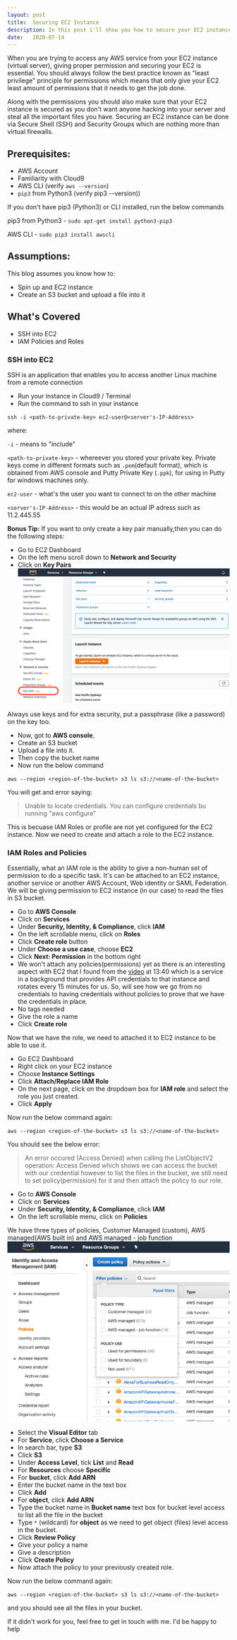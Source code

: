```yaml
---
layout: post
title:  Securing EC2 Instance
description: In this post i'll show you how to secure your EC2 instance using ssh and IAM roles and policies
date:   2020-07-14
---
```

When you are trying to access any AWS service from your EC2 instance (virtual server), giving proper permission and securing your EC2 is essential. You should always follow the best practice known as "least privilege" principle for permissions which means that only give your EC2 least amount of permissions that it needs to get the job done.

Along with the permissions you should also make sure that your EC2 instance is secured as you don't want anyone hacking into your server and steal all the important files you have. Securing an EC2 instance can be done via Secure Shell (SSH) and Security Groups which are nothing more than virtual firewalls.

## Prerequisites:
*   AWS Account
*   Familiarity with Cloud9
*   AWS CLI (verify `aws --version`)
*   `pip3` from Python3 (verify pip3 --version))

If you don't have pip3 (Python3) or CLI installed, run the below commands

pip3 from Python3 - `sudo apt-get install python3-pip3`

AWS CLI - `sudo pip3 install awscli`

## Assumptions:
This blog assumes you know how to:
*   Spin up and EC2 instance
*   Create an S3 bucket and upload a file into it

## What's Covered
*   SSH into EC2
*   IAM Policies and Roles

### SSH into EC2 
SSH is an application that enables you to access another Linux machine from a remote connection
*   Run your instance in Cloud9 / Terminal
*   Run the command to ssh in your instance
```
ssh -i <path-to-private-key> ec2-user@<server's-IP-Address>
```

where:

`-i` - means to "include"

`<path-to-private-key>` - whereever you stored your private key. Private keys come in different formats such as `.pem`(default format), which is obtained from AWS console and Putty Private Key (`.ppk`), for using in Putty for windows machines only.

`ec2-user` - what's the user you want to connect to on the other machine

`<server's-IP-Address>` - this would be an actual IP adress such as 11.2.445.55

**Bonus Tip:**
If you want to only create a key pair manually,then you can do the following steps:
*   Go to EC2 Dashboard
*   On the left menu scroll down to **Network and Security**
*   Click on **Key Pairs**
![](/assets/images/2020-07-14/key-pair.png)

Always use keys and for extra security, put a passphrase (like a password) on the key too.

*   Now, got to **AWS console**, 
*   Create an S3 bucket 
*   Upload a file into it. 
*   Then copy the bucket name
*   Now run the below command
```
aws --region <region-of-the-bucket> s3 ls s3://<name-of-the-bucket>
```

You will get and error saying:

> Unable to locate credentials. You can configure credentials bu running "aws configure"

This is becuase IAM Roles or profile are not yet configured for the EC2 instance. Now we need to create and attach a role to the EC2 instance.

### IAM Roles and Policies
Essentially, what an IAM role is the ability to give a non-human set of permission to do a specific task. It's can be attached to an EC2 instance, another service or another AWS Account, Web identity or SAML Federation. We will be giving permission to EC2 instance (in our case) to read the files in S3 bucket.
*   Go to **AWS Console**
*   Click on **Services**
*   Under **Security, Identity, & Compliance**, click **IAM**
*   On the left scrollable menu, click on **Roles**
*   Click **Create role** button
*   Under **Choose a use case**, choose **EC2**
*   Click **Next: Permission** in the bottom right
*   We won't attach any policies(permissions) yet as there is an interesting aspect with EC2 that I found from the [video](https://www.youtube.com/watch?v=9dpPCJxtHe0) at 13:40 which is a service in a background that provides API credentials to that instance and rotates every 15 minutes for us. So, will see how we go from no credentials to having credentials without policies to prove that we have the credentials in place.
*   No tags needed
*   Give the role a name
*   Click **Create role**

Now that we have the role, we need to attached it to EC2 instance to be able to use it.

*   Go EC2 Dashboard
*   Right click on your EC2 instance
*   Choose **Instance Settings**
*   Click **Attach/Replace IAM Role**
*   On the next page, click on the dropdown box for **IAM role** and select the role you just created.
*   Click **Apply**

Now run the below command again:
```
aws --region <region-of-the-bucket> s3 ls s3://<name-of-the-bucket>
```
You should see the below error:
>   An error occured (Access Denied) when calling the ListObjectV2 operation: Access Denied
which shows we can access the bucket with our credential however to list the files in the bucket, we still need to set policy(permission) for it and then attach the policy to our role.

*   Go to **AWS Console**
*   Click on **Services**
*   Under **Security, Identity, & Compliance**, click **IAM**
*   On the left scrollable menu, click on **Policies**

We have three types of policies, Customer Managed (custom), AWS managed(AWS built in) and AWS managed - job function
![](/assets/images/2020-07-14/policy-types.png)
*   Select the **Visual Editor** tab
*   For **Service**, click **Choose a Service**
*   In search bar, type **S3**
*   Click **S3**
*   Under **Access Level**, tick **List** and **Read** 
*   For **Resources** choose **Specific**
*   For **bucket**, click **Add ARN**
*   Enter the bucket name in the text box
*   Click **Add**
*   For **object**, click **Add ARN**
*   Type the bucket name in **Bucket name** text box for bucket level access to list all the file in the bucket
*   Type `*` (wildcard) for **object** as we need to get object (files) level access in the bucket.
*   Click **Review Policy**
*   Give your policy a name
*   Give a description
*   Click **Create Policy**
*   Now attach the policy to your previously created role.

Now run the below command again:
```
aws --region <region-of-the-bucket> s3 ls s3://<name-of-the-bucket>
```
and you should see all the files in your bucket.

If it didn't work for you, feel free to get in touch with me. I'd be happy to help
